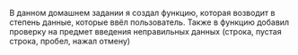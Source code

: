 В данном домашнем задании я создал функцию, которая возводит в степень данные, которые ввёл пользователь. Также в функцию добавил проверку на предмет введения неправильных данных (строка, пустая строка, пробел, нажал отмену)